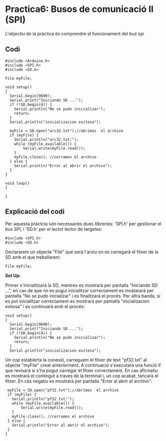 # Practica6: Busos de comunicació II (SPI)

L'objectiu de la pràctica és comprendre el funcionament del bus spi

## Codi

```
#include <Arduino.h>
#include <SPI.h>
#include <SD.h>

File myFile;

void setup()
{
  Serial.begin(9600);
  Serial.print("Iniciando SD ...");
  if (!SD.begin(4)) {
    Serial.println("No se pudo inicializar");
    return;
  }
  Serial.println("inicializacion exitosa");
 
  myFile = SD.open("arc32.txt");//abrimos  el archivo 
  if (myFile) {
    Serial.println("arc32.txt:");
    while (myFile.available()) {
    	Serial.write(myFile.read());
    }
    myFile.close(); //cerramos el archivo
  } else {
    Serial.println("Error al abrir el archivo");
  }
}

void loop()
{
  
}
```
## Explicació del codi

Per aquesta pràctcia són necessaries dues llibreries: 'SPI.h' per gestionar el bus SPI, i 'SD.h' per el lector lector de targetes:

```
#include <SPI.h>
#include <SD.h>
```

Declararem un objecte "File" que serà l'arxiu on es carregarà el fitxer de la SD amb el que treballarem:

```
File myFile;
```
**Set Up:**

Primer s'inicialitzarà la SD, mentres es mostrarà per pantalla "Iniciando SD ...", en cas de que no es pugui inicialitzar correctament es mostararà per pantalla "No se pudo inicializar" i es finalitzarà el procés. Per altra banda, si es pot inicialitzar correctament es mostrarà per pantalla "inicializacion exitosa" i es continuarà amb el procés:

```
void setup()
{
  Serial.begin(9600);
  Serial.print("Iniciando SD ...");
  if (!SD.begin(4)) {
    Serial.println("No se pudo inicializar");
    return;
  }
  Serial.println("inicializacion exitosa");
```
Un cop establerta la conexió, carreguem el fitxer de text "pf32.txt" al objecte "myFile" creat anteriorment. A continuació s'executarà una funció if que revisarà si s'ha pogut carregar el fitxer correctament. En cas afirmatiu es mostrarà el contingut a traves de la terminal i, un cop acabat, tancarà el fitxer. En càs negatiu es mostrarà per pantalla "Error al abrir el archivo":

 ```
  myFile = SD.open("pf32.txt");//abrimos  el archivo 
  if (myFile) {
    Serial.println("pf32.txt:");
    while (myFile.available()) {
    	Serial.write(myFile.read());
    }
    myFile.close(); //cerramos el archivo
  } else {
    Serial.println("Error al abrir el archivo");
  }
}
```

